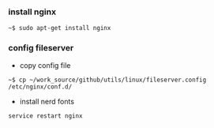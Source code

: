 ### install nginx
```
~$ sudo apt-get install nginx
```

### config fileserver
  - copy config file
  ```
  ~$ cp ~/work_source/github/utils/linux/fileserver.config /etc/nginx/conf.d/
  ```
  - install nerd fonts
  ```
  service restart nginx
  ```
